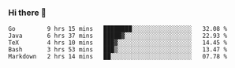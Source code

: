 ### Hi there 👋

<!--
**yeya24/yeya24** is a ✨ _special_ ✨ repository because its `README.md` (this file) appears on your GitHub profile.

Here are some ideas to get you started:

- 🔭 I’m currently working on ...
- 🌱 I’m currently learning ...
- 👯 I’m looking to collaborate on ...
- 🤔 I’m looking for help with ...
- 💬 Ask me about ...
- 📫 How to reach me: ...
- 😄 Pronouns: ...
- ⚡ Fun fact: ...
-->

<!--START_SECTION:waka-->
```text
Go         9 hrs 15 mins   ████████░░░░░░░░░░░░░░░░░   32.08 % 
Java       6 hrs 37 mins   █████▓░░░░░░░░░░░░░░░░░░░   22.93 % 
TeX        4 hrs 10 mins   ███▓░░░░░░░░░░░░░░░░░░░░░   14.45 % 
Bash       3 hrs 53 mins   ███▒░░░░░░░░░░░░░░░░░░░░░   13.47 % 
Markdown   2 hrs 14 mins   ██░░░░░░░░░░░░░░░░░░░░░░░   07.78 % 
```
<!--END_SECTION:waka-->
